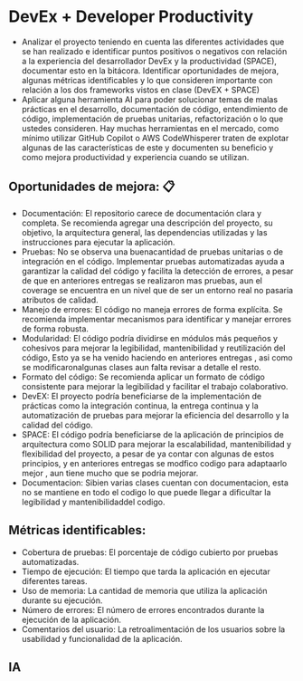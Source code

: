 #  DevEx + Developer Productivity #
- Analizar el proyecto teniendo en cuenta las diferentes actividades que se han realizado e identificar puntos positivos o negativos con relación a la experiencia del desarrollador DevEx y la productividad (SPACE), documentar esto en la bitácora. Identificar oportunidades de mejora, algunas métricas identificables y lo que consideren importante con relación a los dos frameworks vistos en clase (DevEX + SPACE)
- Aplicar alguna herramienta AI para poder solucionar temas de malas prácticas en el desarrollo, documentación de código, entendimiento de código, implementación de pruebas unitarias, refactorización o lo que ustedes consideren. Hay muchas herramientas en el mercado, como mínimo utilizar GitHub Copilot o AWS CodeWhisperer  traten de explotar algunas de las características de este y documenten su beneficio y como mejora productividad y experiencia cuando se utilizan.

## Oportunidades de mejora: 📋
- Documentación: El repositorio carece de documentación clara y completa. Se recomienda agregar una descripción del proyecto, su objetivo, la arquitectura general, las dependencias utilizadas y las instrucciones para ejecutar la aplicación.
- Pruebas: No se observa una buenacantidad de  pruebas unitarias o de integración en el código. Implementar pruebas automatizadas ayuda a garantizar la calidad del código y facilita la detección de errores, a pesar de que en anteriores entregas se realizaron mas pruebas, aun el coverage se encuentra en un nivel que de ser un entorno real no pasaria atributos de calidad.
- Manejo de errores: El código no maneja errores de forma explícita. Se recomienda implementar mecanismos para identificar y manejar errores de forma robusta.
- Modularidad: El código podría dividirse en módulos más pequeños y cohesivos para mejorar la legibilidad, mantenibilidad y reutilización del código, Esto ya se ha venido haciendo en anteriores entregas , asi como se modificaronalgunas clases aun falta revisar a detalle el resto.
- Formato del código: Se recomienda aplicar un formato de código consistente para mejorar la legibilidad y facilitar el trabajo colaborativo.
- DevEX: El proyecto podría beneficiarse de la implementación de prácticas como la integración continua, la entrega continua y la automatización de pruebas para mejorar la eficiencia del desarrollo y la calidad del código.
- SPACE: El código podría beneficiarse de la aplicación de principios de arquitectura como SOLID para mejorar la escalabilidad, mantenibilidad y flexibilidad del proyecto, a pesar de ya contar con algunas de estos principios, y en anteriores entregas se modfico codigo para adaptaarlo mejor , aun tiene mucho que se podria mejorar.
- Documentacion: Sibien varias clases cuentan con documentacion, esta no se mantiene en todo el codigo  lo que puede llegar a dificultar la legibilidad y mantenibilidaddel codigo.
## Métricas identificables:
- Cobertura de pruebas: El porcentaje de código cubierto por pruebas automatizadas.
- Tiempo de ejecución: El tiempo que tarda la aplicación en ejecutar diferentes tareas.
- Uso de memoria: La cantidad de memoria que utiliza la aplicación durante su ejecución.
- Número de errores: El número de errores encontrados durante la ejecución de la aplicación.
- Comentarios del usuario: La retroalimentación de los usuarios sobre la usabilidad y funcionalidad de la aplicación.

## IA
